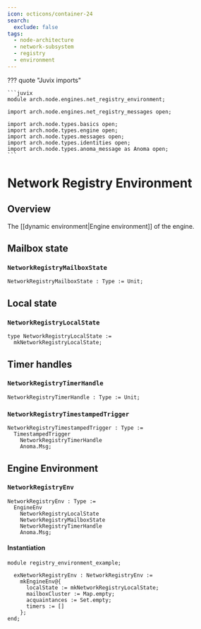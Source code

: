 ```yaml
---
icon: octicons/container-24
search:
  exclude: false
tags:
  - node-architecture
  - network-subsystem
  - registry
  - environment
---
```


??? quote "Juvix imports"

    ```juvix
    module arch.node.engines.net_registry_environment;

    import arch.node.engines.net_registry_messages open;

    import arch.node.types.basics open;
    import arch.node.types.engine open;
    import arch.node.types.messages open;
    import arch.node.types.identities open;
    import arch.node.types.anoma_message as Anoma open;
    ```

# Network Registry Environment

## Overview

The [[dynamic environment|Engine environment]] of the engine.

## Mailbox state

### `NetworkRegistryMailboxState`

<!-- --8<-- [start:NetworkRegistryMailboxState] -->
```juvix
NetworkRegistryMailboxState : Type := Unit;
```
<!-- --8<-- [end:NetworkRegistryMailboxState] -->

## Local state

### `NetworkRegistryLocalState`

<!-- --8<-- [start:NetworkRegistryLocalState] -->
```juvix
type NetworkRegistryLocalState :=
  mkNetworkRegistryLocalState;
```
<!-- --8<-- [end:NetworkRegistryLocalState] -->

## Timer handles

### `NetworkRegistryTimerHandle`

<!-- --8<-- [start:NetworkRegistryTimerHandle] -->
```juvix
NetworkRegistryTimerHandle : Type := Unit;
```
<!-- --8<-- [end:NetworkRegistryTimerHandle] -->

### `NetworkRegistryTimestampedTrigger`

<!-- --8<-- [start:NetworkRegistryTimestampedTrigger] -->
```juvix
NetworkRegistryTimestampedTrigger : Type :=
  TimestampedTrigger
    NetworkRegistryTimerHandle
    Anoma.Msg;
```
<!-- --8<-- [end:NetworkRegistryTimestampedTrigger] -->

## Engine Environment

### `NetworkRegistryEnv`

<!-- --8<-- [start:NetworkRegistryEnv] -->
```juvix
NetworkRegistryEnv : Type :=
  EngineEnv
    NetworkRegistryLocalState
    NetworkRegistryMailboxState
    NetworkRegistryTimerHandle
    Anoma.Msg;
```
<!-- --8<-- [end:NetworkRegistryEnv] -->

#### Instantiation

<!-- --8<-- [start:exNetworkRegistryEnv] -->
```juvix extract-module-statements
module registry_environment_example;

  exNetworkRegistryEnv : NetworkRegistryEnv :=
    mkEngineEnv@{
      localState := mkNetworkRegistryLocalState;
      mailboxCluster := Map.empty;
      acquaintances := Set.empty;
      timers := []
    };
end;
```
<!-- --8<-- [end:exNetworkRegistryEnv] -->
